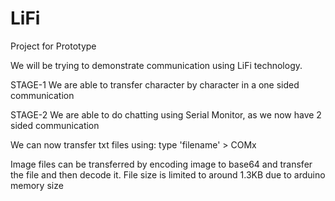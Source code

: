 # LiFi
Project for Prototype

We will be trying to demonstrate communication using LiFi technology.

STAGE-1
We are able to transfer character by character in a one sided communication

STAGE-2
We are able to do chatting using Serial Monitor, as we now have 2 sided communication

We can now transfer txt files using:
          type 'filename' > COMx

Image files can be transferred by encoding image to base64 and transfer the file and then decode it.
File size is limited to around 1.3KB due to arduino memory size
